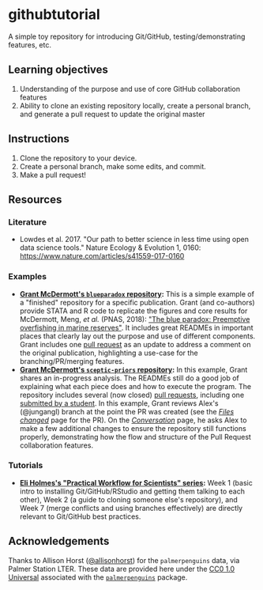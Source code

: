 # githubtutorial
A simple toy repository for introducing Git/GitHub, testing/demonstrating features, etc.

## Learning objectives
1. Understanding of the purpose and use of core GitHub collaboration features
2. Ability to clone an existing repository locally, create a personal branch, and generate a pull request to update the original master

## Instructions
1. Clone the repository to your device.
2. Create a personal branch, make some edits, and commit.
3. Make a pull request!

## Resources
### Literature
- Lowdes et al. 2017. "Our path to better science in less time using open data science tools." Nature Ecology & Evolution 1, 0160:
https://www.nature.com/articles/s41559-017-0160

### Examples
- **[Grant McDermott's `blueparadox` repository](https://github.com/grantmcdermott/blueparadox/):** This is a simple example of a "finished" repository for a specific publication. Grant (and co-authors) provide STATA and R code to replicate the figures and core results for McDermott, Meng, *et al.* (PNAS, 2018): ["The blue paradox: Preemptive overfishing in marine reserves"](http://dx.doi.org/10.1073/pnas.1802862115). It includes great READMEs in important places that clearly lay out the purpose and use of different components. Grant includes one [pull request](https://github.com/grantmcdermott/blueparadox/pull/1) as an update to address a comment on the original publication, highlighting a use-case for the branching/PR/merging features.
- **[Grant McDermott's `sceptic-priors` repository](https://github.com/grantmcdermott/sceptic-priors/):** In this example, Grant shares an in-progress analysis. The READMEs still do a good job of explaining what each piece does and how to execute the program. The repository includes several (now closed) [pull requests](https://github.com/grantmcdermott/sceptic-priors/pulls?q=is%3Apr+is%3Aclosed), including one [submitted by a student](https://github.com/grantmcdermott/sceptic-priors/pull/1). In this example, Grant reviews Alex's (@jungangl) branch at the point the PR was created (see the *[Files changed](https://github.com/grantmcdermott/sceptic-priors/pull/1/files)* page for the PR). On the *[Conversation](https://github.com/grantmcdermott/sceptic-priors/pull/1/#issue-192767509)* page, he asks Alex to make a few additional changes to ensure the repository still functions properly, demonstrating how the flow and structure of the Pull Request collaboration features.

### Tutorials
- **[Eli Holmes's "Practical Workflow for Scientists" series](https://rverse-tutorials.github.io/RWorkflow-NWFSC-2020/):** Week 1 (basic intro to installing Git/GitHub/RStudio and getting them talking to each other), Week 2 (a guide to cloning someone else's repository), and Week 7 (merge conflicts and using branches effectively) are directly relevant to Git/GitHub best practices.

## Acknowledgements
Thanks to Allison Horst ([@allisonhorst](https://github.com/allisonhorst)) for the `palmerpenguins` data, via Palmer Station LTER. These data are provided here under the [CC0 1.0 Universal](https://github.com/allisonhorst/palmerpenguins/blob/master/LICENSE.md) associated with the [`palmerpenguins`](https://github.com/allisonhorst/palmerpenguins/) package.
